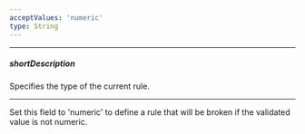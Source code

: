 ```yaml
---
acceptValues: 'numeric'
type: String
---
```

---
##### shortDescription
Specifies the type of the current rule.

---
Set this field to 'numeric' to define a rule that will be broken if the validated value is not numeric.